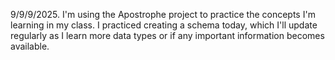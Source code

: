9/9/9/2025. I'm using the Apostrophe project to practice the concepts I'm learning in my class. I practiced creating a schema today, which I'll update regularly as I learn more data types or if any important information becomes available. 
